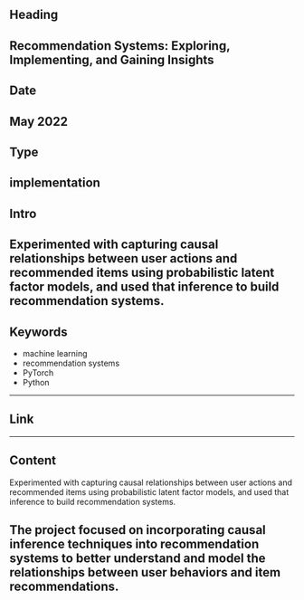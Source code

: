 ## Heading
Recommendation Systems: Exploring, Implementing, and Gaining Insights
---

## Date
May 2022
---

## Type
implementation
---

## Intro
Experimented with capturing causal relationships between user actions and recommended items using probabilistic latent factor models, and used that inference to build recommendation systems.
---

## Keywords
- machine learning
- recommendation systems
- PyTorch
- Python
---

## Link
---

## Content
Experimented with capturing causal relationships between user actions and recommended items using probabilistic latent factor models, and used that inference to build recommendation systems.

The project focused on incorporating causal inference techniques into recommendation systems to better understand and model the relationships between user behaviors and item recommendations.
---